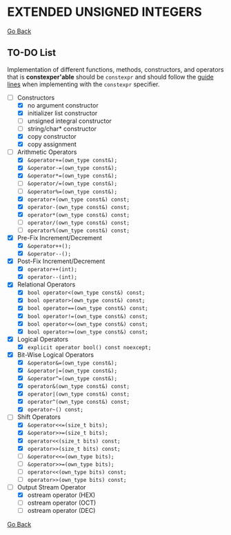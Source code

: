 # **EXTENDED UNSIGNED INTEGERS**

[Go Back](../README.md)

## **TO-DO List**

Implementation of different functions, methods, constructors, and operators that is **constexper'able**
should be `constexpr` and should follow the [guide lines](https://en.cppreference.com/w/cpp/language/constexpr)
when implementing with the `constexpr` specifier.

- [ ] Constructors
    - [X] no argument constructor
    - [X] initializer list constructor
    - [ ] unsigned integral constructor
    - [ ] string/char* constructor
    - [X] copy constructor
    - [X] copy assignment

- [ ] Arithmetic Operators
    - [X] `&operator+=(own_type const&);`
    - [X] `&operator-=(own_type const&);`
    - [X] `&operator*=(own_type const&);`
    - [ ] `&operator/=(own_type const&);`
    - [ ] `&operator%=(own_type const&);`
    - [X] `operator+(own_type const&) const;`
    - [X] `operator-(own_type const&) const;`
    - [X] `operator*(own_type const&) const;`
    - [ ] `operator/(own_type const&) const;`
    - [ ] `operator%(own_type const&) const;`

- [X] Pre-Fix Increment/Decrement
    - [X] `&operator++();`
    - [X] `&operator--();`

- [X] Post-Fix Increment/Decrement
    - [X] `operator++(int);`
    - [X] `operator--(int);`

- [X] Relational Operators
    - [X] `bool operator<(own_type const&) const;`
    - [X] `bool operator>(own_type const&) const;`
    - [X] `bool operator==(own_type const&) const;`
    - [X] `bool operator!=(own_type const&) const;`
    - [X] `bool operator<=(own_type const&) const;`
    - [X] `bool operator>=(own_type const&) const;`

- [X] Logical Operators
    - [X] `explicit operator bool() const noexcept;`

- [X] Bit-Wise Logical Operators
    - [X] `&operator&=(own_type const&);`
    - [X] `&operator|=(own_type const&);`
    - [X] `&operator^=(own_type const&);`
    - [X] `operator&(own_type const&) const;`
    - [X] `operator|(own_type const&) const;`
    - [X] `operator^(own_type const&) const;`
    - [X] `operator~() const;`

- [ ] Shift Operators
    - [X] `&operator<<=(size_t bits);`
    - [X] `&operator>>=(size_t bits);`
    - [X] `operator<<(size_t bits) const;`
    - [X] `operator>>(size_t bits) const;`
    - [ ] `&operator<<=(own_type bits);`
    - [ ] `&operator>>=(own_type bits);`
    - [ ] `operator<<(own_type bits) const;`
    - [ ] `operator>>(own_type bits) const;`

- [ ] Output Stream Operator
    - [X] ostream operator (HEX)
    - [ ] ostream operator (OCT)
    - [ ] ostream operator (DEC)

[Go Back](../README.md)